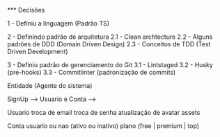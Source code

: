 *** Decisões

1 - Definiu a linguagem (Padrão TS)

2 - Definindo padrão de arquitetura
  2.1 - Clean archtecture
  2.2 - Alguns padrões de DDD (Domain Driven Design)
  2.3 - Conceitos de TDD (Test Driven Development)

3 - Definiu padrão de gerenciamento do Git
  3.1 - Lintstaged
  3.2 - Husky (pre-hooks)
  3.3 - Commitlinter (padronização de commits)




Entidade (Agente do sistema)

SignUp --> Usuario e Conta -->

Usuario
troca de email
troca de senha
atualização de avatar
assets


Conta
usuario ou nao (ativo ou inativo)
plano (free | premium | top)